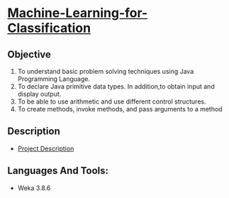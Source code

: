 # [Machine-Learning-for-Classification](/Machine-Learning-for-Classification.pdf)

## Objective
1. To understand basic problem solving techniques using Java Programming Language.
2. To declare Java primitive data types. In addition,to obtain input and display output.
3. To be able to use arithmetic and use different control structures.
4. To create methods, invoke methods, and pass arguments to a method
   
## Description
- [Project Description](/Machine-Learning-for-Classification.pdf)
  
## Languages And Tools:
- Weka 3.8.6
